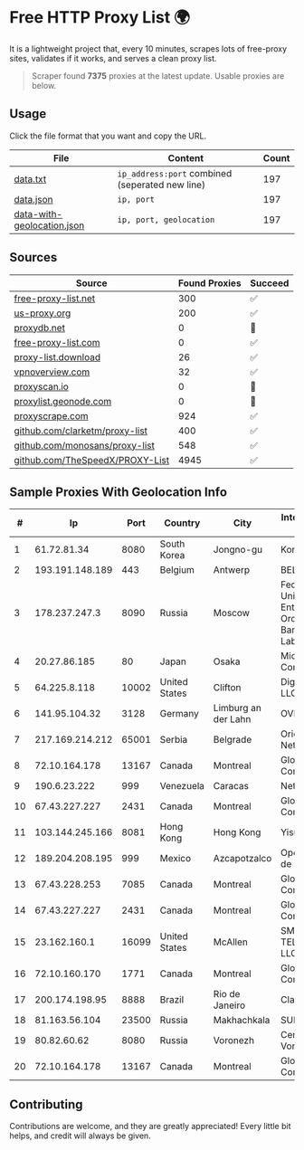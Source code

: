 
# Free HTTP Proxy List 🌍

It is a lightweight project that, every 10 minutes, scrapes lots of free-proxy sites, validates if it works, and serves a clean proxy list.


> Scraper found **7375** proxies at the latest update. Usable proxies are below.

## Usage

Click the file format that you want and copy the URL.


|File|Content|Count|
|----|-------|-----|
|[data.txt](https://raw.githubusercontent.com/themiralay/Proxy-List-World/master/data.txt)|`ip_address:port` combined (seperated new line)|197|
|[data.json](https://raw.githubusercontent.com/themiralay/Proxy-List-World/master/data.json)|`ip, port`|197|
|[data-with-geolocation.json](https://raw.githubusercontent.com/themiralay/Proxy-List-World/master/data-with-geolocation.json)|`ip, port, geolocation`|197|

## Sources

|Source|Found Proxies|Succeed|
|------|-------------|-------|
|[free-proxy-list.net](https://free-proxy-list.net)|300|✅|
|[us-proxy.org](https://www.us-proxy.org)|200|✅|
|[proxydb.net](http://proxydb.net)|0|🚫|
|[free-proxy-list.com](https://free-proxy-list.com/?page=&port=&type%5B%5D=http&type%5B%5D=https&up_time=0&search=Search)|0|✅|
|[proxy-list.download](https://www.proxy-list.download/HTTP)|26|✅|
|[vpnoverview.com](https://vpnoverview.com/privacy/anonymous-browsing/free-proxy-servers)|32|✅|
|[proxyscan.io](https://www.proxyscan.io)|0|🚫|
|[proxylist.geonode.com](https://proxylist.geonode.com/api/proxy-list?limit=300&page=1&sort_by=lastChecked&sort_type=desc&protocols=http,https)|0|🚫|
|[proxyscrape.com](https://api.proxyscrape.com/v2/?request=displayproxies&protocol=http&timeout=10000&country=all&ssl=all&anonymity=all)|924|✅|
|[github.com/clarketm/proxy-list](https://raw.githubusercontent.com/clarketm/proxy-list/master/proxy-list-raw.txt)|400|✅|
|[github.com/monosans/proxy-list](https://raw.githubusercontent.com/monosans/proxy-list/main/proxies/http.txt)|548|✅|
|[github.com/TheSpeedX/PROXY-List](https://raw.githubusercontent.com/TheSpeedX/PROXY-List/master/http.txt)|4945|✅|


## Sample Proxies With Geolocation Info

|#|Ip|Port|Country|City|Internet Service Provider|
|-|--|----|-------|----|-------------------------|
|1|61.72.81.34|8080|South Korea|Jongno-gu|Korea Telecom|
|2|193.191.148.189|443|Belgium|Antwerp|BELNET|
|3|178.237.247.3|8090|Russia|Moscow|Federal State Unitary Enterprise of the Order of the Red Banner of Labour "Russ|
|4|20.27.86.185|80|Japan|Osaka|Microsoft Corporation|
|5|64.225.8.118|10002|United States|Clifton|DigitalOcean, LLC|
|6|141.95.104.32|3128|Germany|Limburg an der Lahn|OVH SAS|
|7|217.169.214.212|65001|Serbia|Belgrade|Orion Telekom Network|
|8|72.10.164.178|13167|Canada|Montreal|GloboTech Communications|
|9|190.6.23.222|999|Venezuela|Caracas|Net Uno|
|10|67.43.227.227|2431|Canada|Montreal|GloboTech Communications|
|11|103.144.245.166|8081|Hong Kong|Hong Kong|Yisu Cloud LTD|
|12|189.204.208.195|999|Mexico|Azcapotzalco|Operbes, S.A. de C.V.|
|13|67.43.228.253|7085|Canada|Montreal|GloboTech Communications|
|14|67.43.227.227|2431|Canada|Montreal|GloboTech Communications|
|15|23.162.160.1|16099|United States|McAllen|SMARTCOM TELEPHONE, LLC|
|16|72.10.160.170|1771|Canada|Montreal|GloboTech Communications|
|17|200.174.198.95|8888|Brazil|Rio de Janeiro|Claro S.A|
|18|81.163.56.104|23500|Russia|Makhachkala|SUBNET05|
|19|80.82.60.62|8080|Russia|Voronezh|CenterTelecom Voronezh ISP|
|20|72.10.164.178|13167|Canada|Montreal|GloboTech Communications|



## Contributing

Contributions are welcome, and they are greatly appreciated! Every
little bit helps, and credit will always be given.

